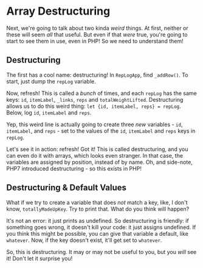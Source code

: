 # Array Destructuring

Next, we're going to talk about two kinda *weird* things. At first, neither or these
will seem *all* that useful. But even if that *were* true, you're going to start
to see them in use, even in PHP! So we need to understand them!

## Destructuring

The first has a cool name: destructuring! In `RepLogApp`, find `_addRow()`. To start,
just dump the `repLog` variable.

Now, refresh! This is called a *bunch* of times, and each `repLog` has the same
keys: `id`, `itemLabel`, `_links`, `reps` and `totalWeightLifted`. Destructuring
allows us to do this weird thing: `let {id, itemLabel, reps} = repLog`. Below, log
`id`, `itemLabel` and `reps`.

Yep, this weird line is actually going to create three *new* variables - `id`,
`itemLabel`, and `reps` - set to the values of the `id`, `itemLabel` and `reps`
keys in `repLog`.

Let's see it in action: refresh! Got it! This is called destructuring, and you can
even do it with arrays, which looks even stranger. In that case, the variables
are assigned by position, instead of by name. Oh, and side-note, PHP7 introduced
destructuring - so this exists in PHP!

## Destructuring & Default Values

What if we try to create a variable that does *not* match a key, like, I don't know,
`totallyMadeUpKey`. Try to print that. What do you think will happen?

It's not an error: it just prints as undefined. So destructuring is friendly: if
something goes wrong, it doesn't kill your code: it just assigns undefined. If you
think this might be possible, you can give that variable a default, like `whatever`.
Now, if the key doesn't exist, it'll get set to `whatever`.

So, this is destructuring. It may or may not be useful to you, but you *will* see
it! Don't let it surprise you!
